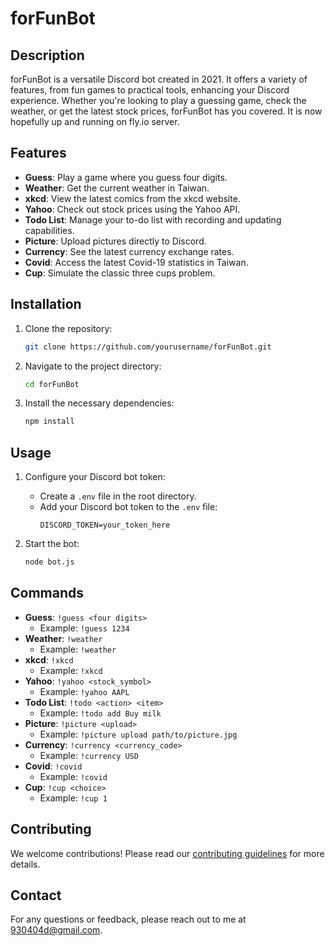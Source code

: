 # forFunBot

## Description

forFunBot is a versatile Discord bot created in 2021. It offers a variety of features, from fun games to practical tools, enhancing your Discord experience. Whether you're looking to play a guessing game, check the weather, or get the latest stock prices, forFunBot has you covered. It is now hopefully up and running on fly.io server.

## Features

- **Guess**: Play a game where you guess four digits.
- **Weather**: Get the current weather in Taiwan.
- **xkcd**: View the latest comics from the xkcd website.
- **Yahoo**: Check out stock prices using the Yahoo API.
- **Todo List**: Manage your to-do list with recording and updating capabilities.
- **Picture**: Upload pictures directly to Discord.
- **Currency**: See the latest currency exchange rates.
- **Covid**: Access the latest Covid-19 statistics in Taiwan.
- **Cup**: Simulate the classic three cups problem.

## Installation

1. Clone the repository:
    ```bash
    git clone https://github.com/yourusername/forFunBot.git
    ```
2. Navigate to the project directory:
    ```bash
    cd forFunBot
    ```
3. Install the necessary dependencies:
    ```bash
    npm install
    ```

## Usage

1. Configure your Discord bot token:
    - Create a `.env` file in the root directory.
    - Add your Discord bot token to the `.env` file:
        ```
        DISCORD_TOKEN=your_token_here
        ```

2. Start the bot:
    ```bash
    node bot.js
    ```

## Commands

- **Guess**: `!guess <four digits>`
    - Example: `!guess 1234`
- **Weather**: `!weather`
    - Example: `!weather`
- **xkcd**: `!xkcd`
    - Example: `!xkcd`
- **Yahoo**: `!yahoo <stock_symbol>`
    - Example: `!yahoo AAPL`
- **Todo List**: `!todo <action> <item>`
    - Example: `!todo add Buy milk`
- **Picture**: `!picture <upload>`
    - Example: `!picture upload path/to/picture.jpg`
- **Currency**: `!currency <currency_code>`
    - Example: `!currency USD`
- **Covid**: `!covid`
    - Example: `!covid`
- **Cup**: `!cup <choice>`
    - Example: `!cup 1`

## Contributing

We welcome contributions! Please read our [contributing guidelines](CONTRIBUTING.md) for more details.


## Contact

For any questions or feedback, please reach out to me at 930404d@gmail.com.
